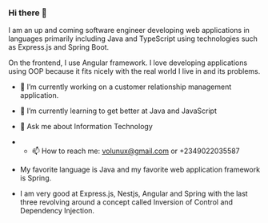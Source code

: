 ### Hi there 👋

I am an up and coming software engineer developing web applications in languages primarily including Java and TypeScript using technologies such as Express.js and Spring Boot.

On the frontend, I use Angular framework.
I love developing applications using OOP because it fits nicely with the real world I live in and its problems. 

- 🔭 I’m currently working on a customer relationship management application.

- 🌱 I’m currently learning to get better at Java and JavaScript

- 💬 Ask me about Information Technology
- - 📫 How to reach me: volunux@gmail.com or +2349022035587
- My favorite language is Java and my favorite web application framework is Spring.
- I am very good at Express.js, Nestjs, Angular and Spring with the last three revolving around a concept called Inversion of Control and Dependency Injection.
